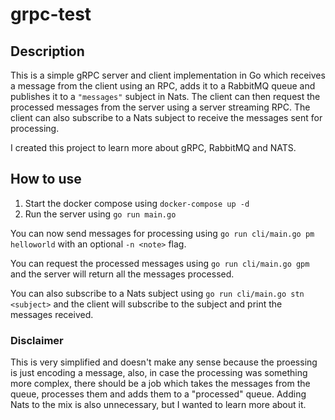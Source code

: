 # grpc-test

## Description

This is a simple gRPC server and client implementation in Go which receives a message from the client using an RPC, adds it to a RabbitMQ queue and publishes it to a `"messages"` subject in Nats. The client can then request the processed messages from the server using a server streaming RPC. The client can also subscribe to a Nats subject to receive the messages sent for processing.

I created this project to learn more about gRPC, RabbitMQ and NATS.

## How to use

1. Start the docker compose using `docker-compose up -d`
2. Run the server using `go run main.go`

You can now send messages for processing using `go run cli/main.go pm helloworld` with an optional `-n <note>` flag.

You can request the processed messages using `go run cli/main.go gpm` and the server will return all the messages processed.

You can also subscribe to a Nats subject using `go run cli/main.go stn <subject>` and the client will subscribe to the subject and print the messages received.

### Disclaimer

This is very simplified and doesn't make any sense because the proessing is just encoding a message, also, in case the processing was something more complex, there should be a job which takes the messages from the queue, processes them and adds them to a "processed" queue. Adding Nats to the mix is also unnecessary, but I wanted to learn more about it.
